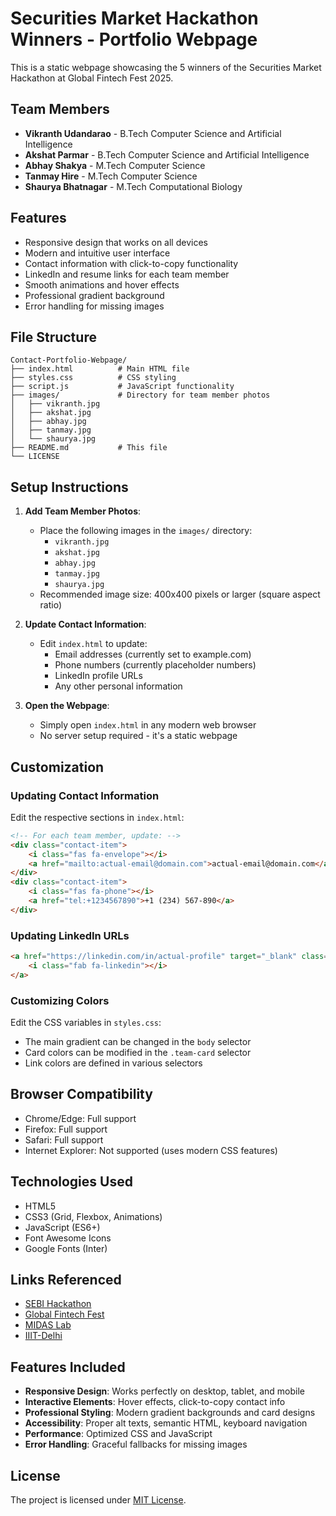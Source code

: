 # Securities Market Hackathon Winners - Portfolio Webpage

This is a static webpage showcasing the 5 winners of the Securities Market Hackathon at Global Fintech Fest 2025.

## Team Members
- **Vikranth Udandarao** - B.Tech Computer Science and Artificial Intelligence
- **Akshat Parmar** - B.Tech Computer Science and Artificial Intelligence
- **Abhay Shakya** - M.Tech Computer Science
- **Tanmay Hire** - M.Tech Computer Science
- **Shaurya Bhatnagar** - M.Tech Computational Biology

## Features
- Responsive design that works on all devices
- Modern and intuitive user interface
- Contact information with click-to-copy functionality
- LinkedIn and resume links for each team member
- Smooth animations and hover effects
- Professional gradient background
- Error handling for missing images

## File Structure
```
Contact-Portfolio-Webpage/
├── index.html          # Main HTML file
├── styles.css          # CSS styling
├── script.js           # JavaScript functionality
├── images/             # Directory for team member photos
│   ├── vikranth.jpg
│   ├── akshat.jpg
│   ├── abhay.jpg
│   ├── tanmay.jpg
│   └── shaurya.jpg
├── README.md           # This file
└── LICENSE
```

## Setup Instructions

1. **Add Team Member Photos**:
   - Place the following images in the `images/` directory:
     - `vikranth.jpg`
     - `akshat.jpg`
     - `abhay.jpg`
     - `tanmay.jpg`
     - `shaurya.jpg`
   - Recommended image size: 400x400 pixels or larger (square aspect ratio)

2. **Update Contact Information**:
   - Edit `index.html` to update:
     - Email addresses (currently set to example.com)
     - Phone numbers (currently placeholder numbers)
     - LinkedIn profile URLs
     - Any other personal information

3. **Open the Webpage**:
   - Simply open `index.html` in any modern web browser
   - No server setup required - it's a static webpage

## Customization

### Updating Contact Information
Edit the respective sections in `index.html`:

```html
<!-- For each team member, update: -->
<div class="contact-item">
    <i class="fas fa-envelope"></i>
    <a href="mailto:actual-email@domain.com">actual-email@domain.com</a>
</div>
<div class="contact-item">
    <i class="fas fa-phone"></i>
    <a href="tel:+1234567890">+1 (234) 567-890</a>
</div>
```

### Updating LinkedIn URLs
```html
<a href="https://linkedin.com/in/actual-profile" target="_blank" class="social-link linkedin">
    <i class="fab fa-linkedin"></i>
</a>
```

### Customizing Colors
Edit the CSS variables in `styles.css`:
- The main gradient can be changed in the `body` selector
- Card colors can be modified in the `.team-card` selector
- Link colors are defined in various selectors

## Browser Compatibility
- Chrome/Edge: Full support
- Firefox: Full support
- Safari: Full support
- Internet Explorer: Not supported (uses modern CSS features)

## Technologies Used
- HTML5
- CSS3 (Grid, Flexbox, Animations)
- JavaScript (ES6+)
- Font Awesome Icons
- Google Fonts (Inter)

## Links Referenced
- [SEBI Hackathon](https://www.globalfintechfest.com/sebi-hackathon)
- [Global Fintech Fest](https://www.globalfintechfest.com)
- [MIDAS Lab](https://midas.iiitd.ac.in)
- [IIIT-Delhi](https://iiitd.ac.in)

## Features Included
- **Responsive Design**: Works perfectly on desktop, tablet, and mobile
- **Interactive Elements**: Hover effects, click-to-copy contact info
- **Professional Styling**: Modern gradient backgrounds and card designs
- **Accessibility**: Proper alt texts, semantic HTML, keyboard navigation
- **Performance**: Optimized CSS and JavaScript
- **Error Handling**: Graceful fallbacks for missing images

## License
The project is licensed under [MIT License](LICENSE).
